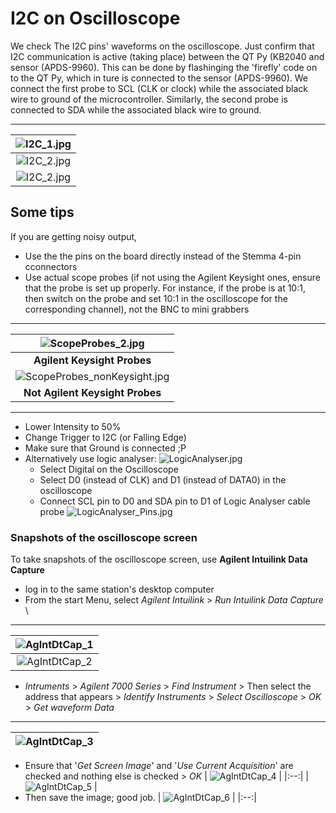 # I2C on Oscilloscope
We check The I2C pins' waveforms on the oscilloscope. Just confirm that I2C communication is active (taking place) between the QT Py (KB2040 and sensor (APDS-9960). This can be done by flashinging the 'firefly' code on to the QT Py, which in ture is connected to the sensor (APDS-9960).
We connect the first probe to SCL (CLK or clock) while the associated black wire to ground of the microcontroller. Similarly, the second probe is connected to SDA while the associated black wire to ground.
___
| ![I2C_1.jpg](https://github.com/Aurunima/ESE5190-Fall22-Lab2B/blob/main/img/ESE5190_Lab2B_I2C_1.png) |
|:--:|
| ![I2C_2.jpg](https://github.com/Aurunima/ESE5190-Fall22-Lab2B/blob/main/img/ESE5190_Lab2B_I2C_2.png) |
| ![I2C_2.jpg](https://github.com/Aurunima/ESE5190-Fall22-Lab2B/blob/main/img/ESE5190_Lab2B_I2C_3.png) |

## Some tips
If you are getting noisy output,
- Use the the pins on the board directly instead of the Stemma 4-pin cconnectors
- Use actual scope probes (if not using the Agilent Keysight ones, ensure that the probe is set up properly. For instance, if the probe is at 10:1, then switch on the probe and set 10:1 in the oscilloscope for the corresponding channel), not the BNC to mini grabbers
___
| ![ScopeProbes_2.jpg](https://github.com/Aurunima/ESE5190-Fall22-Lab2B/blob/main/img/ScopeProbes_2.jpg) |
|:--:|
| <b>Agilent Keysight Probes</b>|
| ![ScopeProbes_nonKeysight.jpg](https://github.com/Aurunima/ESE5190-Fall22-Lab2B/blob/main/img/ScopeProbe_nonKeysight.jpg) |
| <b>Not Agilent Keysight Probes</b>|
___
- Lower Intensity to 50%
- Change Trigger to I2C (or Falling Edge)
- Make sure that Ground is connected ;P
- Alternatively use logic analyser:
![LogicAnalyser.jpg](https://github.com/Aurunima/ESE5190-Fall22-Lab2B/blob/main/img/LogicAnalyser.jpg)
  - Select Digital on the Oscilloscope
  - Select D0 (instead of CLK) and D1 (instead of DATA0) in the oscilloscope
  - Connect SCL pin to D0 and SDA pin to D1 of Logic Analyser cable probe
  ![LogicAnalyser_Pins.jpg](https://github.com/Aurunima/ESE5190-Fall22-Lab2B/blob/main/img/LogicAnalyser_Pins.jpg)

### Snapshots of the oscilloscope screen
To take snapshots of the oscilloscope screen, use **Agilent Intuilink Data Capture**
- log in to the same station's desktop computer
- From the start Menu, select _Agilent Intuilink_ > _Run Intuilink Data Capture_ \
___
| ![AgIntDtCap_1](https://github.com/Aurunima/ESE5190-Fall22-Lab2B/blob/main/img/AgIntDtCap_1.png) |
|:--:|
| ![AgIntDtCap_2](https://github.com/Aurunima/ESE5190-Fall22-Lab2B/blob/main/img/AgIntDtCap_2.png) |
- _Intruments_ > _Agilent 7000 Series_ > _Find Instrument_ > Then select the address that appears > _Identify Instruments_ > _Select Oscilloscope_ > _OK_ > _Get waveform Data_
___
| ![AgIntDtCap_3](https://github.com/Aurunima/ESE5190-Fall22-Lab2B/blob/main/img/AgIntDtCap_3.png) |
|:--:|
- Ensure that '_Get Screen Image_' and '_Use Current Acquisition_' are checked and nothing else is checked > _OK_
| ![AgIntDtCap_4](https://github.com/Aurunima/ESE5190-Fall22-Lab2B/blob/main/img/AgIntDtCap_4.png) |
|:--:|
| ![AgIntDtCap_5](https://github.com/Aurunima/ESE5190-Fall22-Lab2B/blob/main/img/AgIntDtCap_5.png) |
- Then save the image; good job.
| ![AgIntDtCap_6](https://github.com/Aurunima/ESE5190-Fall22-Lab2B/blob/main/img/AgIntDtCap_6.png) |
|:--:|
